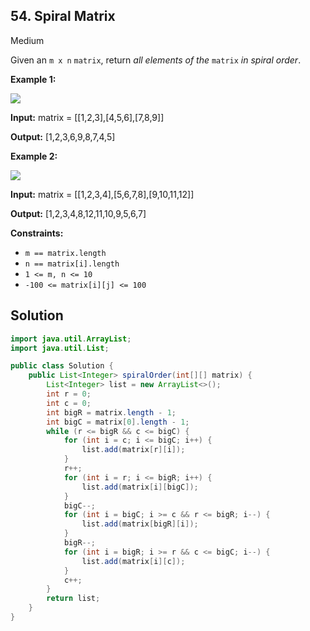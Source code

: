## 54\. Spiral Matrix

Medium

Given an `m x n` `matrix`, return _all elements of the_ `matrix` _in spiral order_.

**Example 1:**

![](https://assets.leetcode.com/uploads/2020/11/13/spiral1.jpg)

**Input:** matrix = \[\[1,2,3],[4,5,6],[7,8,9]]

**Output:** [1,2,3,6,9,8,7,4,5] 

**Example 2:**

![](https://assets.leetcode.com/uploads/2020/11/13/spiral.jpg)

**Input:** matrix = \[\[1,2,3,4],[5,6,7,8],[9,10,11,12]]

**Output:** [1,2,3,4,8,12,11,10,9,5,6,7] 

**Constraints:**

*   `m == matrix.length`
*   `n == matrix[i].length`
*   `1 <= m, n <= 10`
*   `-100 <= matrix[i][j] <= 100`

## Solution

```java
import java.util.ArrayList;
import java.util.List;

public class Solution {
    public List<Integer> spiralOrder(int[][] matrix) {
        List<Integer> list = new ArrayList<>();
        int r = 0;
        int c = 0;
        int bigR = matrix.length - 1;
        int bigC = matrix[0].length - 1;
        while (r <= bigR && c <= bigC) {
            for (int i = c; i <= bigC; i++) {
                list.add(matrix[r][i]);
            }
            r++;
            for (int i = r; i <= bigR; i++) {
                list.add(matrix[i][bigC]);
            }
            bigC--;
            for (int i = bigC; i >= c && r <= bigR; i--) {
                list.add(matrix[bigR][i]);
            }
            bigR--;
            for (int i = bigR; i >= r && c <= bigC; i--) {
                list.add(matrix[i][c]);
            }
            c++;
        }
        return list;
    }
}
```